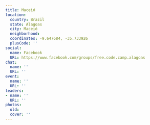 ```yaml
---
title: Maceió
location:
  country: Brazil
  state: Alagoas
  city: Maceió
  neighborhood: 
  coordinates: -9.647684, -35.733926
  plusCode: ''
social:
  name: Facebook
  URL: https://www.facebook.com/groups/free.code.camp.alagoas
chat:
  name: ''
  URL: ''
event:
  name: ''
  URL: ''
leaders:
- name: ''
  URL: ''
photos:
  old: 
  cover: ''
---
```

